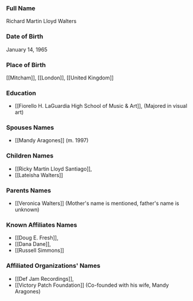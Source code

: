 ### Full Name

Richard Martin Lloyd Walters

### Date of Birth

January 14, 1965

### Place of Birth

[[Mitcham]], [[London]], [[United Kingdom]]

### Education

- [[Fiorello H. LaGuardia High School of Music & Art]], (Majored in visual art)

### Spouses Names

- [[Mandy Aragones]] (m. 1997)

### Children Names

- [[Ricky Martin Lloyd Santiago]],
- [[Lateisha Walters]]

### Parents Names

- [[Veronica Walters]] (Mother's name is mentioned, father's name is unknown)

### Known Affiliates Names

- [[Doug E. Fresh]],
- [[Dana Dane]],
- [[Russell Simmons]]

### Affiliated Organizations' Names

- [[Def Jam Recordings]],
- [[Victory Patch Foundation]] (Co-founded with his wife, Mandy Aragones)